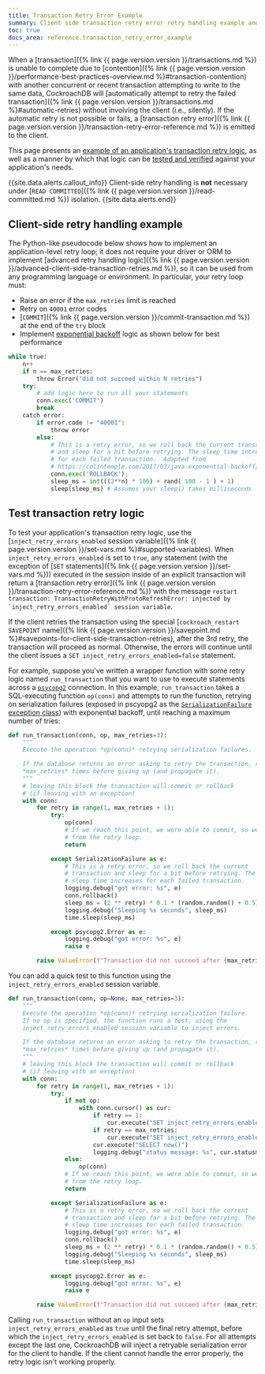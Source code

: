 ```yaml
---
title: Transaction Retry Error Example
summary: Client side transaction retry error retry handling example and testing
toc: true
docs_area: reference.transaction_retry_error_example
---
```


When a [transaction]({% link {{ page.version.version }}/transactions.md %}) is unable to complete due to [contention]({% link {{ page.version.version }}/performance-best-practices-overview.md %}#transaction-contention) with another concurrent or recent transaction attempting to write to the same data, CockroachDB will [automatically attempt to retry the failed transaction]({% link {{ page.version.version }}/transactions.md %}#automatic-retries) without involving the client (i.e., silently). If the automatic retry is not possible or fails, a [transaction retry error]({% link {{ page.version.version }}/transaction-retry-error-reference.md %}) is emitted to the client.

This page presents an [example of an application's transaction retry logic](#client-side-retry-handling-example), as well as a manner by which that logic can be [tested and verified](#test-transaction-retry-logic) against your application's needs.

{{site.data.alerts.callout_info}}
Client-side retry handling is **not** necessary under [`READ COMMITTED`]({% link {{ page.version.version }}/read-committed.md %}) isolation.
{{site.data.alerts.end}}

## Client-side retry handling example

The Python-like pseudocode below shows how to implement an application-level retry loop; it does not require your driver or ORM to implement [advanced retry handling logic]({% link {{ page.version.version }}/advanced-client-side-transaction-retries.md %}), so it can be used from any programming language or environment. In particular, your retry loop must:

- Raise an error if the `max_retries` limit is reached
- Retry on `40001` error codes
- [`COMMIT`]({% link {{ page.version.version }}/commit-transaction.md %}) at the end of the `try` block
- Implement [exponential backoff](https://wikipedia.org/wiki/Exponential_backoff) logic as shown below for best performance

~~~ python
while true:
    n++
    if n == max_retries:
        throw Error("did not succeed within N retries")
    try:
        # add logic here to run all your statements
        conn.exec('COMMIT')
        break
    catch error:
        if error.code != "40001":
            throw error
        else:
            # This is a retry error, so we roll back the current transaction
            # and sleep for a bit before retrying. The sleep time increases
            # for each failed transaction.  Adapted from
            # https://colintemple.com/2017/03/java-exponential-backoff/
            conn.exec('ROLLBACK');
            sleep_ms = int(((2**n) * 100) + rand( 100 - 1 ) + 1)
            sleep(sleep_ms) # Assumes your sleep() takes milliseconds
~~~

## Test transaction retry logic

To test your application's transaction retry logic, use the [`inject_retry_errors_enabled` session variable]({% link {{ page.version.version }}/set-vars.md %}#supported-variables). When `inject_retry_errors_enabled` is set to `true`, any statement (with the exception of [`SET` statements]({% link {{ page.version.version }}/set-vars.md %})) executed in the session inside of an explicit transaction will return a [transaction retry error]({% link {{ page.version.version }}/transaction-retry-error-reference.md %}) with the message ```restart transaction: TransactionRetryWithProtoRefreshError: injected by `inject_retry_errors_enabled` session variable```.

If the client retries the transaction using the special [`cockroach_restart` `SAVEPOINT` name]({% link {{ page.version.version }}/savepoint.md %}#savepoints-for-client-side-transaction-retries), after the 3rd retry, the transaction will proceed as normal. Otherwise, the errors will continue until the client issues a `SET inject_retry_errors_enabled=false` statement.

For example, suppose you've written a wrapper function with some retry logic named `run_transaction` that you want to use to execute statements across a [`psycopg2`](https://www.psycopg.org/) connection. In this example, `run_transaction` takes a SQL-executing function `op(conn)` and attempts to run the function, retrying on serialization failures (exposed in pscyopg2 as the [`SerializationFailure` exception class](https://www.psycopg.org/docs/errors.html#sqlstate-exception-classes)) with exponential backoff, until reaching a maximum number of tries:

~~~ python
def run_transaction(conn, op, max_retries=3):    
    """
    Execute the operation *op(conn)* retrying serialization failures.

    If the database returns an error asking to retry the transaction, retry it
    *max_retries* times before giving up (and propagate it).
    """
    # leaving this block the transaction will commit or rollback
    # (if leaving with an exception)
    with conn:
        for retry in range(1, max_retries + 1):
            try:
                op(conn)
                # If we reach this point, we were able to commit, so we break
                # from the retry loop.
                return

            except SerializationFailure as e:
                # This is a retry error, so we roll back the current
                # transaction and sleep for a bit before retrying. The
                # sleep time increases for each failed transaction.
                logging.debug("got error: %s", e)
                conn.rollback()
                sleep_ms = (2 ** retry) * 0.1 * (random.random() + 0.5)
                logging.debug("Sleeping %s seconds", sleep_ms)
                time.sleep(sleep_ms)

            except psycopg2.Error as e:
                logging.debug("got error: %s", e)
                raise e

        raise ValueError(f"Transaction did not succeed after {max_retries} retries")
~~~

You can add a quick test to this function using the `inject_retry_errors_enabled` session variable.

~~~ python
def run_transaction(conn, op=None, max_retries=3):
    """
    Execute the operation *op(conn)* retrying serialization failure.
    If no op is specified, the function runs a test, using the
    inject_retry_errors_enabled session variable to inject errors.

    If the database returns an error asking to retry the transaction, retry it
    *max_retries* times before giving up (and propagate it).
    """
    # leaving this block the transaction will commit or rollback
    # (if leaving with an exception)
    with conn:
        for retry in range(1, max_retries + 1):
            try:
                if not op:
                    with conn.cursor() as cur:
                        if retry == 1:
                            cur.execute("SET inject_retry_errors_enabled = 'true'")
                        if retry == max_retries:
                            cur.execute("SET inject_retry_errors_enabled = 'false'")
                        cur.execute("SELECT now()")
                        logging.debug("status message: %s", cur.statusmessage)
                else:
                    op(conn)
                # If we reach this point, we were able to commit, so we break
                # from the retry loop.
                return

            except SerializationFailure as e:
                # This is a retry error, so we roll back the current
                # transaction and sleep for a bit before retrying. The
                # sleep time increases for each failed transaction.
                logging.debug("got error: %s", e)
                conn.rollback()
                sleep_ms = (2 ** retry) * 0.1 * (random.random() + 0.5)
                logging.debug("Sleeping %s seconds", sleep_ms)
                time.sleep(sleep_ms)

            except psycopg2.Error as e:
                logging.debug("got error: %s", e)
                raise e

        raise ValueError(f"Transaction did not succeed after {max_retries} retries")
~~~

Calling `run_transaction` without an `op` input sets `inject_retry_errors_enabled` as `true` until the final retry attempt, before which the `inject_retry_errors_enabled` is set back to `false`. For all attempts except the last one, CockroachDB will inject a retryable serialization error for the client to handle. If the client cannot handle the error properly, the retry logic isn't working properly.